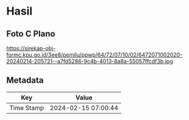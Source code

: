 # Hasil

## Foto C Plano

https://sirekap-obj-formc.kpu.go.id/3ee8/pemilu/ppwp/64/72/07/10/02/6472071002020-20240214-205721--a7fd5286-9c4b-4013-8a8a-55057ffcdf3b.jpg


## Metadata

| Key        | Value               |
| ---------- | ------------------- |
| Time Stamp | 2024-02-15 07:00:44 |



